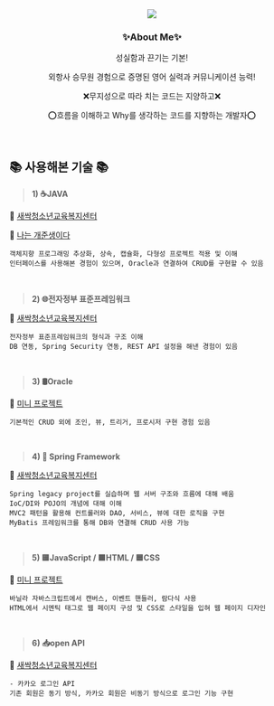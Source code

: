 <div align="center">
<img src="https://capsule-render.vercel.app/api?type=waving&color=gradient&height=300&section=header&text=😄Hyewon%20GitHub👋&fontSize=50" />
</div>
<h3 align="center">✨About Me✨</h3>
<p align="center"> 성실함과 끈기는 기본! </p>
<p align="center"> 외항사 승무원 경험으로 증명된 영어 실력과 커뮤니케이션 능력! </p>
<p align="center"> ❌무지성으로 따라 치는 코드는 지양하고❌ </p>
<p align="center"> ⭕흐름을 이해하고 Why를 생각하는 코드를 지향하는 개발자⭕ </p>
&nbsp;
&nbsp;
&nbsp;

## 📚 사용해본 기술 📚
> **1) ☕JAVA**

🔗 [새싹청소년교육복지센터](https://github.com/hyewonkim1996/edu_project.git)

🔗 [나는 개준생이다](https://github.com/hyewonkim1996/Java-Swing-Project.git)

```
객체지향 프로그래밍 추상화, 상속, 캡슐화, 다형성 프로젝트 적용 및 이해
인터페이스를 사용해본 경험이 있으며, Oracle과 연결하여 CRUD를 구현할 수 있음
```
&nbsp;
> **2) 🌐전자정부 표준프레임워크**

🔗 [새싹청소년교육복지센터](https://github.com/hyewonkim1996/edu_project.git)

```
전자정부 표준프레임워크의 형식과 구조 이해
DB 연동, Spring Security 연동, REST API 설정을 해낸 경험이 있음
```
&nbsp;
> **3) 🛢️Oracle**

🔗 [미니 프로젝트](https://github.com/hyewonkim1996/Oracle-Project.git)

```
기본적인 CRUD 외에 조인, 뷰, 트리거, 프로시저 구현 경험 있음
```
&nbsp;
> **4) 🌱 Spring Framework**

🔗 [새싹청소년교육복지센터](https://github.com/hyewonkim1996/edu_project.git)

```
Spring legacy project를 실습하며 웹 서버 구조와 흐름에 대해 배움
IoC/DI와 POJO의 개념에 대해 이해
MVC2 패턴을 활용해 컨트롤러와 DAO, 서비스, 뷰에 대한 로직을 구현
MyBatis 프레임워크를 통해 DB와 연결해 CRUD 사용 가능
```
&nbsp;
> **5) 🟨JavaScript / 🟧HTML / 🟦CSS**

🔗 [미니 프로젝트](https://github.com/0gyunkim/fortress.git)

```
바닐라 자바스크립트에서 캔버스, 이벤트 핸들러, 람다식 사용
HTML에서 시멘틱 태그로 웹 페이지 구성 및 CSS로 스타일을 입혀 웹 페이지 디자인
```
&nbsp;
> **6) 📥open API**

🔗 [새싹청소년교육복지센터](https://github.com/hyewonkim1996/edu_project.git)

```
- 카카오 로그인 API
기존 회원은 동기 방식, 카카오 회원은 비동기 방식으로 로그인 기능 구현
```
<!--
- 🔭 I’m currently working on ...
- 🌱 I’m currently learning ...
- 👯 I’m looking to collaborate on ...
- 🤔 I’m looking for help with ...
- 💬 Ask me about ...
- 📫 How to reach me: ...
- 😄 Pronouns: ...
- ⚡ Fun fact: ...
-->
